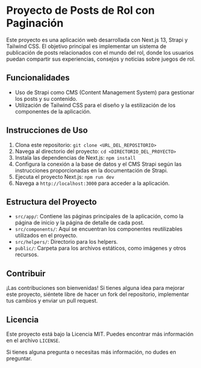 # Proyecto de Posts de Rol con Paginación

Este proyecto es una aplicación web desarrollada con Next.js 13, Strapi y Tailwind CSS. El objetivo principal es implementar un sistema de publicación de posts relacionados con el mundo del rol, donde los usuarios puedan compartir sus experiencias, consejos y noticias sobre juegos de rol.

## Funcionalidades

- Uso de Strapi como CMS (Content Management System) para gestionar los posts y su contenido.
- Utilización de Tailwind CSS para el diseño y la estilización de los componentes de la aplicación.

## Instrucciones de Uso

1. Clona este repositorio: `git clone <URL_DEL_REPOSITORIO>`
2. Navega al directorio del proyecto: `cd <DIRECTORIO_DEL_PROYECTO>`
3. Instala las dependencias de Next.js: `npm install`
4. Configura la conexión a la base de datos y el CMS Strapi según las instrucciones proporcionadas en la documentación de Strapi.
5. Ejecuta el proyecto Next.js: `npm run dev`
6. Navega a `http://localhost:3000` para acceder a la aplicación.

## Estructura del Proyecto

- `src/app/`: Contiene las páginas principales de la aplicación, como la página de inicio y la página de detalle de cada post.
- `src/components/`: Aquí se encuentran los componentes reutilizables utilizados en el proyecto.
- `src/helpers/`: Directorio para los helpers.
- `public/`: Carpeta para los archivos estáticos, como imágenes y otros recursos.

## Contribuir

¡Las contribuciones son bienvenidas! Si tienes alguna idea para mejorar este proyecto, siéntete libre de hacer un fork del repositorio, implementar tus cambios y enviar un pull request.

## Licencia

Este proyecto está bajo la Licencia MIT. Puedes encontrar más información en el archivo `LICENSE`.

Si tienes alguna pregunta o necesitas más información, no dudes en preguntar.

